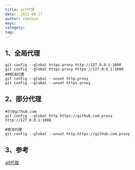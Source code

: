 ```yaml
---
title: git代理
date:  2022-08-17
author: chenkun
keys:
category:
tag:
---
```


## 1、全局代理

```shell
git config --global https.proxy http://127.0.0.1:1080
git config --global https.proxy https://127.0.0.1:1080
##取消代理
git config --global --unset http.proxy
git config --global --unset https.proxy
```

## 2、部分代理

```shell
#只对github.com
git config --global http.https://github.com.proxy http://127.0.0.1:1080

#取消代理
git config --global --unset http.https://github.com.proxy
```

## 3、参考

[git代理](https://gist.github.com/laispace/666dd7b27e9116faece6)